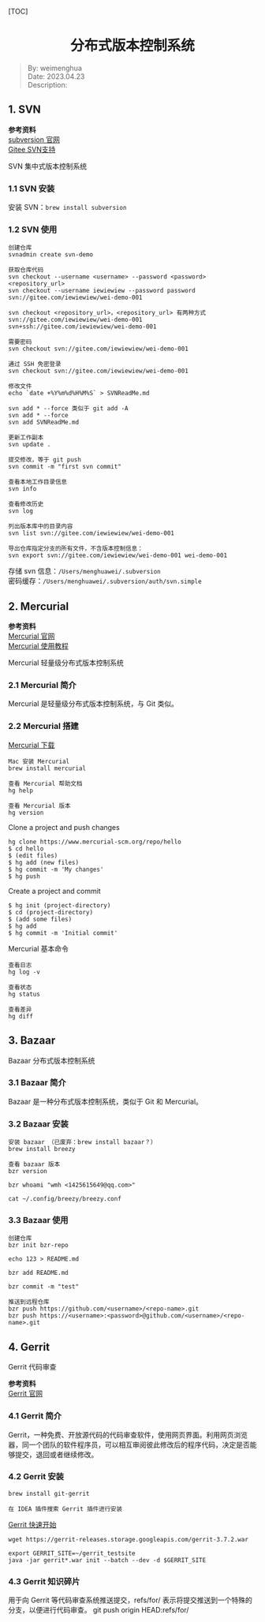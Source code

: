 [TOC]

<h1 align = "center">分布式版本控制系统</h1>

> By: weimenghua  
> Date: 2023.04.23  
> Description:   



## 1. SVN

**参考资料**  
[subversion 官网](https://subversion.apache.org/)  
[Gitee SVN支持](https://help.gitee.com/enterprise/code-manage/%E4%BB%A3%E7%A0%81%E6%89%98%E7%AE%A1/%E4%BB%A3%E7%A0%81%E4%BB%93%E5%BA%93/Gitee%20SVN%E6%94%AF%E6%8C%81)

SVN 集中式版本控制系统

### 1.1 SVN 安装

安装 SVN：`brew install subversion`

### 1.2 SVN 使用

```
创建仓库
svnadmin create svn-demo

获取仓库代码
svn checkout --username <username> --password <password> <repository_url>
svn checkout --username iewiewiew --password password svn://gitee.com/iewiewiew/wei-demo-001

svn checkout <repository_url>，<repository_url> 有两种方式
svn://gitee.com/iewiewiew/wei-demo-001
svn+ssh://gitee.com/iewiewiew/wei-demo-001

需要密码
svn checkout svn://gitee.com/iewiewiew/wei-demo-001

通过 SSH 免密登录
svn checkout svn://gitee.com/iewiewiew/wei-demo-001

修改文件
echo `date +%Y%m%d%H%M%S` > SVNReadMe.md

svn add * --force 类似于 git add -A
svn add * --force
svn add SVNReadMe.md

更新工作副本
svn update .

提交修改，等于 git push
svn commit -m "first svn commit"

查看本地工作目录信息
svn info

查看修改历史
svn log

列出版本库中的目录内容
svn list svn://gitee.com/iewiewiew/wei-demo-001

导出仓库指定分支的所有文件，不含版本控制信息：
svn export svn://gitee.com/iewiewiew/wei-demo-001 wei-demo-001
```

存储 svn 信息：`/Users/menghuawei/.subversion`  
密码缓存：`/Users/menghuawei/.subversion/auth/svn.simple`

## 2. Mercurial

**参考资料**  
[Mercurial 官网](https://www.mercurial-scm.org/)  
[Mercurial 使用教程](https://wiki.mercurial-scm.org/ChineseTutorial)

Mercurial 轻量级分布式版本控制系统

### 2.1 Mercurial 简介

Mercurial 是轻量级分布式版本控制系统，与 Git 类似。

### 2.2 Mercurial 搭建

[Mercurial 下载](https://www.mercurial-scm.org/downloads)

```
Mac 安装 Mercurial
brew install mercurial

查看 Mercurial 帮助文档
hg help

查看 Mercurial 版本
hg version
```

Clone a project and push changes
```
hg clone https://www.mercurial-scm.org/repo/hello
$ cd hello
$ (edit files)
$ hg add (new files)
$ hg commit -m 'My changes'
$ hg push
```

Create a project and commit
```
$ hg init (project-directory)
$ cd (project-directory)
$ (add some files)
$ hg add
$ hg commit -m 'Initial commit'
```

Mercurial 基本命令
```
查看日志
hg log -v

查看状态
hg status

查看差异
hg diff
```



## 3. Bazaar

Bazaar 分布式版本控制系统

### 3.1 Bazaar 简介

Bazaar 是一种分布式版本控制系统，类似于 Git 和 Mercurial。

### 3.2 Bazaar 安装

```
安装 bazaar （已废弃：brew install bazaar？）
brew install breezy

查看 bazaar 版本
bzr version

bzr whoami "wmh <1425615649@qq.com>"

cat ~/.config/breezy/breezy.conf
```

### 3.3 Bazaar 使用

```
创建仓库
bzr init bzr-repo

echo 123 > README.md

bzr add README.md

bzr commit -m "test"

推送到远程仓库
bzr push https://github.com/<username>/<repo-name>.git
bzr push https://<username>:<password>@github.com/<username>/<repo-name>.git
```



## 4. Gerrit

Gerrit 代码审查

**参考资料**  
[Gerrit 官网](https://www.gerritcodereview.com/)

### 4.1 Gerrit 简介

Gerrit，一种免费、开放源代码的代码审查软件，使用网页界面。利用网页浏览器，同一个团队的软件程序员，可以相互审阅彼此修改后的程序代码，决定是否能够提交，退回或者继续修改。

### 4.2 Gerrit 安装

```
brew install git-gerrit

在 IDEA 插件搜索 Gerrit 插件进行安装
```

[Gerrit 快速开始](https://gerrit-documentation.storage.googleapis.com/Documentation/3.7.2/linux-quickstart.html)

```
wget https://gerrit-releases.storage.googleapis.com/gerrit-3.7.2.war

export GERRIT_SITE=~/gerrit_testsite
java -jar gerrit*.war init --batch --dev -d $GERRIT_SITE
```

### 4.3 Gerrit 知识碎片

用于向 Gerrit 等代码审查系统推送提交，refs/for/ 表示将提交推送到一个特殊的分支，以便进行代码审查。
git push origin HEAD:refs/for/